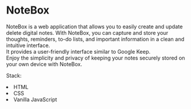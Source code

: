 <h1>NoteBox</h1>
<p>NoteBox is a web application that allows you to easily create and update delete digital notes. With NoteBox, you can capture and store your thoughts, reminders, to-do lists, and important information in a clean and intuitive interface.<br>
It provides a user-friendly interface similar to Google Keep.<br>
Enjoy the simplicity and privacy of keeping your notes securely stored on your own device with NoteBox.</p>

Stack:
<li>HTML</li>
<li>CSS</li>
<li>Vanilla JavaScript</li>

 
